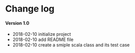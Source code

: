 # Change log

#### Version 1.0
- 2018-02-10 initialize project
- 2018-02-10 add README file
- 2018-02-10 create a smiple scala class and its test case

